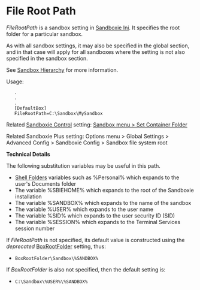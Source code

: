 # File Root Path

_FileRootPath_ is a sandbox setting in [Sandboxie Ini](SandboxieIni.md). It specifies the root folder for a particular sandbox.

As with all sandbox settings, it may also be specified in the global section, and in that case will apply for all sandboxes where the setting is not also specified in the sandbox section.

See [Sandbox Hierarchy](SandboxHierarchy.md) for more information.

Usage:

```
   .
   .
   .
   [DefaultBox]
   FileRootPath=C:\Sandbox\MySandbox
```

Related [Sandboxie Control](SandboxieControl.md) setting: [Sandbox menu > Set Container Folder](SandboxMenu.md#set-container-folder)

Related Sandboxie Plus setting: Options menu > Global Settings > Advanced Config > Sandboxie Config > Sandbox file system root

**Technical Details**

The following substitution variables may be useful in this path.

*   [Shell Folders](ShellFolders.md) variables such as %Personal% which expands to the user's Documents folder
*   The variable %SBIEHOME% which expands to the root of the Sandboxie installation
*   The variable %SANDBOX% which expands to the name of the sandbox
*   The variable %USER% which expands to the user name
*   The variable %SID% which expands to the user security ID (SID)
*   The variable %SESSION% which expands to the Terminal Services session number

If _FileRootPath_ is not specified, its default value is constructed using the _deprecated_ [BoxRootFolder](BoxRootFolder.md) setting, thus:

*   `BoxRootFolder\Sandbox\%SANDBOX%`

If _BoxRootFolder_ is also not specified, then the default setting is:

*   `C:\Sandbox\%USER%\%SANDBOX%`
